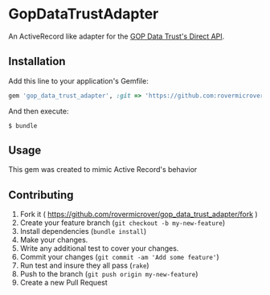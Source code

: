 # GopDataTrustAdapter

An ActiveRecord like adapter for the [GOP Data Trust's Direct API](https://lincoln.gopdatatrust.com/v2/docs/).

## Installation

Add this line to your application's Gemfile:

```ruby
gem 'gop_data_trust_adapter', :git => 'https://github.com:rovermicrover/gop_data_trust_adapter.git'
```

And then execute:

    $ bundle

## Usage

This gem was created to mimic Active Record's behavior

## Contributing

1. Fork it ( https://github.com/rovermicrover/gop_data_trust_adapter/fork )
2. Create your feature branch (`git checkout -b my-new-feature`)
3. Install dependencies (`bundle install`)
4. Make your changes.
5. Write any additional test to cover your changes.
6. Commit your changes (`git commit -am 'Add some feature'`)
7. Run test and insure they all pass (`rake`)
8. Push to the branch (`git push origin my-new-feature`)
9. Create a new Pull Request
